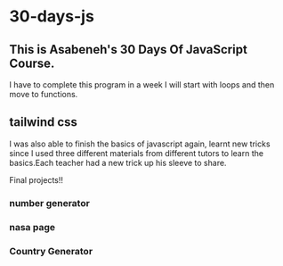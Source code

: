 # 30-days-js

## This is Asabeneh's 30 Days Of JavaScript Course.

I have to complete this program in a week
I will start with loops and then move to functions.




## tailwind css

I was also able to finish the basics of javascript again, learnt new tricks since I used three different materials from different tutors to learn the basics.Each teacher had a new trick up his sleeve to share.



Final projects!!
<h3>number generator</h3>
<h3>nasa page</h3>
<h3>Country Generator</h3>

